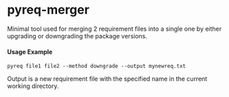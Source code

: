 # pyreq-merger

Minimal tool used for merging 2 requirement files into a single one by either upgrading or downgrading the package versions.

#### Usage Example

`pyreq file1 file2 --method downgrade --output mynewreq.txt` 

Output is a new requirement file with the specified name in the current working directory.